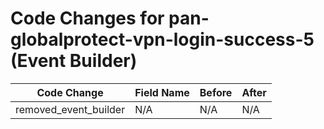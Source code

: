 # Code Changes for pan-globalprotect-vpn-login-success-5 (Event Builder)

| Code Change | Field Name | Before | After |
|-------------|------------|--------|-------|
| removed_event_builder | N/A | N/A | N/A |